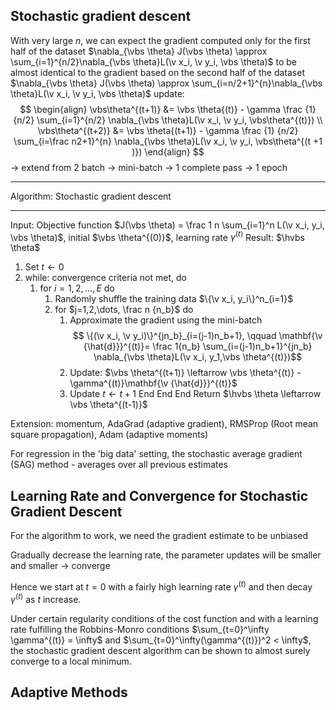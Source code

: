 ## Stochastic gradient descent
With very large $n$, we can expect the gradient computed only for the first half of the dataset $\nabla_{\vbs \theta} J(\vbs \theta) \approx \sum_{i=1}^{n/2}\nabla_{\vbs \theta}L(\v x_i, \v y_i, \vbs \theta)$ to be almost identical to the gradient based on the second half of the dataset $\nabla_{\vbs \theta} J(\vbs \theta) \approx \sum_{i=n/2+1}^{n}\nabla_{\vbs \theta}L(\v x_i, \v y_i, \vbs \theta)$
update:
$$
\begin{align}
\vbs\theta^{(t+1)} &= \vbs \theta{(t)} - \gamma \frac {1} {n/2} \sum_{i=1}^{n/2} \nabla_{\vbs \theta}L(\v x_i, \v y_i, \vbs\theta^{(t)}) \\
\vbs\theta^{(t+2)} &= \vbs \theta{(t+1)} - \gamma \frac {1} {n/2} \sum_{i=\frac n2+1}^{n} \nabla_{\vbs \theta}L(\v x_i, \v y_i, \vbs\theta^{(t +1 )}) 
\end{align}
$$
-> extend from 2 batch -> mini-batch -> 1 complete pass -> 1 epoch

---
Algorithm: Stochastic gradient descent

---
Input: Objective function $J(\vbs \theta) = \frac 1 n \sum_{i=1}^n L(\v x_i, y_i, \vbs \theta)$, initial $\vbs \theta^{(0)}$, learning rate $\gamma^{(t)}$
Result: $\hvbs \theta$
1. Set $t \leftarrow 0$
2. while: convergence criteria not met, do
	1. for $i = 1,2, \dots, E$ do
		1. Randomly shuffle the training data $\{\v x_i, y_i\}^n_{i=1}$
		2. for $j=1,2,\dots, \frac n {n_b}$ do
			1. Approximate the gradient using the mini-batch $$ \{(\v x_i, \v y_i)\}^{jn_b}_{i=(j-1)n_b+1}, \qquad \mathbf{\v {\hat{d}}}^{(t)}= \frac 1{n_b} \sum_{i=(j-1)n_b+1}^{jn_b} \nabla_{\vbs \theta}L(\v x_i, y_1,\vbs \theta^{(t)})$$
			2. Update: $\vbs \theta^{(t+1)} \leftarrow \vbs \theta^{(t)} - \gamma^{(t)}\mathbf{\v {\hat{d}}}^{(t)}$
			3. Update $t \leftarrow t+1$
		End
	End
End
Return $\hvbs \theta \leftarrow \vbs \theta^{(t-1)}$

Extension: momentum, AdaGrad (adaptive gradient), RMSProp (Root mean square propagation), Adam (adaptive moments)

For regression in the 'big data' setting, the stochastic average gradient (SAG) method - averages over all previous estimates 

## Learning Rate and Convergence for Stochastic Gradient Descent
For the algorithm to work, we need the gradient estimate to be unbiased

Gradually decrease the learning rate, the parameter updates will be smaller and smaller -> converge

Hence we start at $t=0$ with a fairly high learning rate $\gamma^{(t)}$ and then decay $\gamma^{(t)}$ as $t$ increase.

Under certain regularity conditions of the cost function and with a learning rate fulfilling the Robbins-Monro conditions $\sum_{t=0}^\infty \gamma^{(t)} = \infty$ and $\sum_{t=0}^\infty(\gamma^{(t)})^2 < \infty$, the stochastic gradient descent algorithm can be shown to almost surely converge to a local minimum. 


## Adaptive Methods

